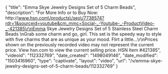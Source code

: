 {
    "title": "Emma Skye Jewelry Designs Set of 5 Charm Beads",
    "description": "For More Info or to Buy Now: http:\/\/www.hsn.com\/products\/seo\/7738574?rdr=1&sourceid=youtube&cm_mmc=Social-_-Youtube-_-ProductVideo-_-421385\r\nEmma Skye Jewelry Designs Set of 5 Stainless Steel Charm Beads \nGrab some charm and go, girl. This set is the speedy way to style with five charms that are as unique as your mood. Flirt a little...\r\nPrices shown on the previously recorded video may not represent the current price.  View hsn.com to view the current selling price. HSN Item #421385",
    "videoid": "112332769",
    "date_created": "1498049146",
    "date_modified": "1503416960",
    "type": "captivate",
    "layout": "video",
    "url": "\/v\/emma-skye-jewelry-designs-set-of-5-charm-beads\/112332769"
}